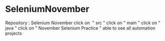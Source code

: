 # SeleniumNovember
Repository : Selenium November 
click on  " src "
click on " main "
click on " java "
click on " November Selenium Practice "
able to see all automation projects 
